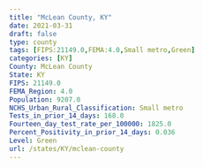 ```yaml
---
title: "McLean County, KY"
date: 2021-03-31
draft: false
type: county
tags: [FIPS:21149.0,FEMA:4.0,Small metro,Green]
categories: [KY]
County: McLean County
State: KY
FIPS: 21149.0
FEMA_Region: 4.0
Population: 9207.0
NCHS_Urban_Rural_Classification: Small metro
Tests_in_prior_14_days: 168.0
Fourteen_day_test_rate_per_100000: 1825.0
Percent_Positivity_in_prior_14_days: 0.036
Level: Green
url: /states/KY/mclean-county
---
```




